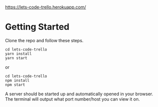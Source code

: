 https://lets-code-trello.herokuapp.com/

# Getting Started
Clone the repo and follow these steps.

```
cd lets-code-trello  
yarn install  
yarn start  
```
or

```
cd lets-code-trello
npm install
npm start
```

A server should be started up and automatically opened in your browser. The terminal will output what port number/host you can view it on.
